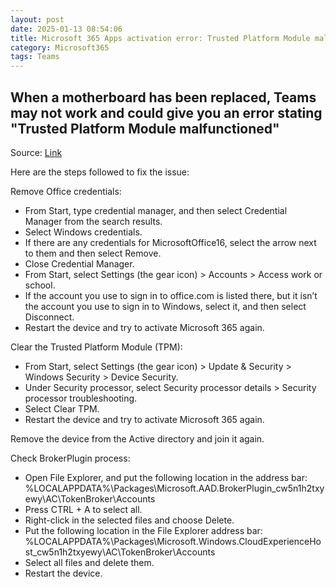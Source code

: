 ```yaml
---
layout: post
date: 2025-01-13 08:54:06
title: Microsoft 365 Apps activation error: Trusted Platform Module malfunctioned
category: Microsoft365 
tags: Teams
---
```


## When a motherboard has been replaced, Teams may not work and could give you an error stating "Trusted Platform Module malfunctioned"

Source: [Link](https://learn.microsoft.com/en-us/office/troubleshoot/activation/tpm-malfunctioned)

Here are the steps followed to fix the issue:

Remove Office credentials:
 - From Start, type credential manager, and then select Credential Manager from the search results.
 - Select Windows credentials.
 - If there are any credentials for MicrosoftOffice16, select the arrow next to them and then select Remove.
 - Close Credential Manager.
 - From Start, select Settings (the gear icon) > Accounts > Access work or school.
 - If the account you use to sign in to office.com is listed there, but it isn’t the account you use to sign in to Windows, select it, and then select Disconnect.
 - Restart the device and try to activate Microsoft 365 again.

Clear the Trusted Platform Module (TPM):
 - From Start, select Settings (the gear icon) > Update & Security > Windows Security > Device Security.
 - Under Security processor, select Security processor details > Security processor troubleshooting.
 - Select Clear TPM.
 - Restart the device and try to activate Microsoft 365 again.

Remove the device from the Active directory and join it again.

Check BrokerPlugin process:
 - Open File Explorer, and put the following location in the address bar: %LOCALAPPDATA%\Packages\Microsoft.AAD.BrokerPlugin_cw5n1h2txyewy\AC\TokenBroker\Accounts
 - Press CTRL + A to select all.
 - Right-click in the selected files and choose Delete.
 - Put the following location in the File Explorer address bar: %LOCALAPPDATA%\Packages\Microsoft.Windows.CloudExperienceHost_cw5n1h2txyewy\AC\TokenBroker\Accounts
 - Select all files and delete them.
 - Restart the device.
